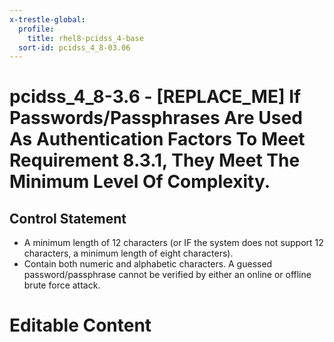 ```yaml
---
x-trestle-global:
  profile:
    title: rhel8-pcidss_4-base
  sort-id: pcidss_4_8-03.06
---
```


# pcidss_4_8-3.6 - \[REPLACE_ME\] If Passwords/Passphrases Are Used As Authentication Factors To Meet Requirement 8.3.1, They Meet The Minimum Level Of Complexity.

## Control Statement

- A minimum length of 12 characters (or IF the system does not support 12 characters, a
minimum length of eight characters).
- Contain both numeric and alphabetic characters.
A guessed password/passphrase cannot be verified by either an online or offline brute
force attack.

# Editable Content

<!-- Make additions and edits below -->
<!-- The above represents the contents of the control as received by the profile, prior to additions. -->
<!-- If the profile makes additions to the control, they will appear below. -->
<!-- The above markdown may not be edited but you may edit the content below, and/or introduce new additions to be made by the profile. -->
<!-- If there is a yaml header at the top, parameter values may be edited. Use --set-parameters to incorporate the changes during assembly. -->
<!-- The content here will then replace what is in the profile for this control, after running profile-assemble. -->
<!-- The current profile has no added parts for this control, but you may add new ones here. -->
<!-- Each addition must have a heading either of the form ## Control my_addition_name -->
<!-- or ## Part a. (where the a. refers to one of the control statement labels.) -->
<!-- "## Control" parts are new parts added after the statement part. -->
<!-- "## Part" parts are new parts added into the top-level statement part with that label. -->
<!-- Subparts may be added with nested hash levels of the form ### My Subpart Name -->
<!-- underneath the parent ## Control or ## Part being added -->
<!-- See https://oscal-compass.github.io/compliance-trestle/tutorials/ssp_profile_catalog_authoring/ssp_profile_catalog_authoring for guidance. -->
